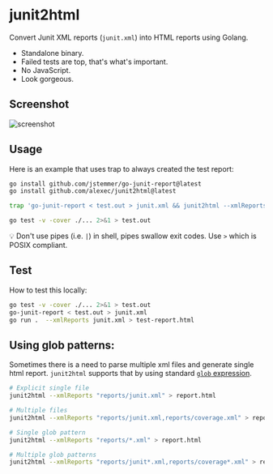 # junit2html

Convert Junit XML reports (`junit.xml`) into HTML reports using Golang.

* Standalone binary.
* Failed tests are top, that's what's important.
* No JavaScript.
* Look gorgeous.

## Screenshot

![screenshot](screenshot.png)

## Usage

Here is an example that uses trap to always created the test report:

```bash
go install github.com/jstemmer/go-junit-report@latest
go install github.com/alexec/junit2html@latest

trap 'go-junit-report < test.out > junit.xml && junit2html --xmlReports junit.xml > test-report.html' EXIT

go test -v -cover ./... 2>&1 > test.out
```

💡 Don't use pipes (i.e. `|`) in shell, pipes swallow exit codes. Use `>` which is POSIX compliant.

## Test

How to test this locally:

```bash
go test -v -cover ./... 2>&1 > test.out
go-junit-report < test.out > junit.xml 
go run .  --xmlReports junit.xml > test-report.html 
```

## Using glob patterns:

Sometimes there is a need to parse multiple xml files and generate single html report.
`junit2html` supports that by using standard [`glob` expression](https://pkg.go.dev/path/filepath#Glob).

```bash
# Explicit single file
junit2html --xmlReports "reports/junit.xml" > report.html

# Multiple files
junit2html --xmlReports "reports/junit.xml,reports/coverage.xml" > report.html

# Single glob pattern
junit2html --xmlReports "reports/*.xml" > report.html

# Multiple glob patterns
junit2html --xmlReports "reports/junit*.xml,reports/coverage*.xml" > report.html
``` 
